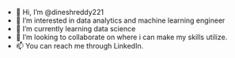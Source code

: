 - 👋 Hi, I’m @dineshreddy221
- 👀 I’m interested in data analytics and machine learning engineer
- 🌱 I’m currently learning data science
- 💞️ I’m looking to collaborate on where i can make my skills utilize.
- 📫 You can reach me through LinkedIn.

<!---
dineshreddy221 is a ✨ special ✨ repository because its `README.md` (this file) appears on your GitHub profile.
You can click the Preview link to take a look at your changes.
--->
